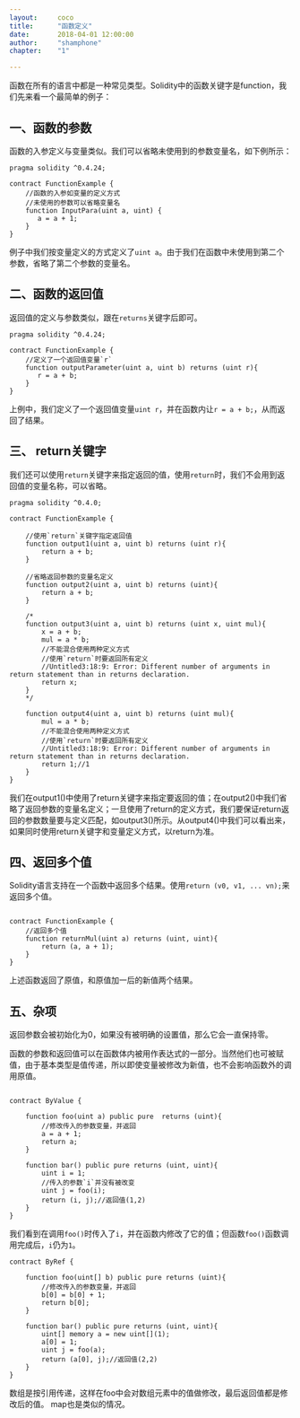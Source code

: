 ```yaml
---
layout: 	coco
title: 		"函数定义"
date: 		2018-04-01 12:00:00
author: 	"shamphone"
chapter:	"1"

---
```


函数在所有的语言中都是一种常见类型。Solidity中的函数关键字是function，我们先来看一个最简单的例子：



## 一、函数的参数  

函数的入参定义与变量类似。我们可以省略未使用到的参数变量名，如下例所示：

```
pragma solidity ^0.4.24;

contract FunctionExample {
    //函数的入参如变量的定义方式
    //未使用的参数可以省略变量名
    function InputPara(uint a, uint) {
       a = a + 1;
    }
}
```

例子中我们按变量定义的方式定义了``uint a``。由于我们在函数中未使用到第二个参数，省略了第二个参数的变量名。


## 二、函数的返回值  

返回值的定义与参数类似，跟在``returns``关键字后即可。

```
pragma solidity ^0.4.24;

contract FunctionExample {
    //定义了一个返回值变量`r`
    function outputParameter(uint a, uint b) returns (uint r){
       r = a + b;
    }
}
```

上例中，我们定义了一个返回值变量``uint r``，并在函数内让``r = a + b;``，从而返回了结果。

## 三、 return关键字

我们还可以使用``return``关键字来指定返回的值，使用``return``时，我们不会用到返回值的变量名称，可以省略。

```
pragma solidity ^0.4.0;

contract FunctionExample {
    
    //使用`return`关键字指定返回值
    function output1(uint a, uint b) returns (uint r){
        return a + b;
    }
    
    //省略返回参数的变量名定义
    function output2(uint a, uint b) returns (uint){
        return a + b;
    }
    
    /*
    function output3(uint a, uint b) returns (uint x, uint mul){
        x = a + b;
        mul = a * b;
        //不能混合使用两种定义方式
        //使用`return`时要返回所有定义
        //Untitled3:18:9: Error: Different number of arguments in return statement than in returns declaration.
        return x;
    }
    */
    
    function output4(uint a, uint b) returns (uint mul){
        mul = a * b;
        //不能混合使用两种定义方式
        //使用`return`时要返回所有定义
        //Untitled3:18:9: Error: Different number of arguments in return statement than in returns declaration.
        return 1;//1
    }
}

```

我们在output1()中使用了return关键字来指定要返回的值；在output2()中我们省略了返回参数的变量名定义；一旦使用了return的定义方式，我们要保证return返回的参数数量要与定义匹配，如output3()所示。从output4()中我们可以看出来，如果同时使用return关键字和变量定义方式，以return为准。

## 四、返回多个值

Solidity语言支持在一个函数中返回多个结果。使用``return (v0, v1, ... vn);``来返回多个值。

```

contract FunctionExample {
    //返回多个值
    function returnMul(uint a) returns (uint, uint){
        return (a, a + 1);
    }
}
```
上述函数返回了原值，和原值加一后的新值两个结果。

## 五、杂项  

返回参数会被初始化为0，如果没有被明确的设置值，那么它会一直保持零。

函数的参数和返回值可以在函数体内被用作表达式的一部分。当然他们也可被赋值，由于基本类型是值传递，所以即使变量被修改为新值，也不会影响函数外的调用原值。

```

contract ByValue {
    
    function foo(uint a) public pure  returns (uint){
        //修改传入的参数变量，并返回
        a = a + 1;
        return a;
    }
    
    function bar() public pure returns (uint, uint){
        uint i = 1;
        //传入的参数`i`并没有被改变
        uint j = foo(i);
        return (i, j);//返回值(1,2)
    }
}

```
我们看到在调用``foo()``时传入了``i``，并在函数内修改了它的值；但函数``foo()``函数调用完成后，``i``仍为``1``。

```
contract ByRef {  
    
    function foo(uint[] b) public pure returns (uint){
        //修改传入的参数变量，并返回
        b[0] = b[0] + 1;
        return b[0];
    }
    
    function bar() public pure returns (uint, uint){
		uint[] memory a = new uint[](1);
		a[0] = 1;
        uint j = foo(a);
        return (a[0], j);//返回值(2,2)
    }
}
```
数组是按引用传递，这样在foo中会对数组元素中的值做修改，最后返回值都是修改后的值。 map也是类似的情况。 
